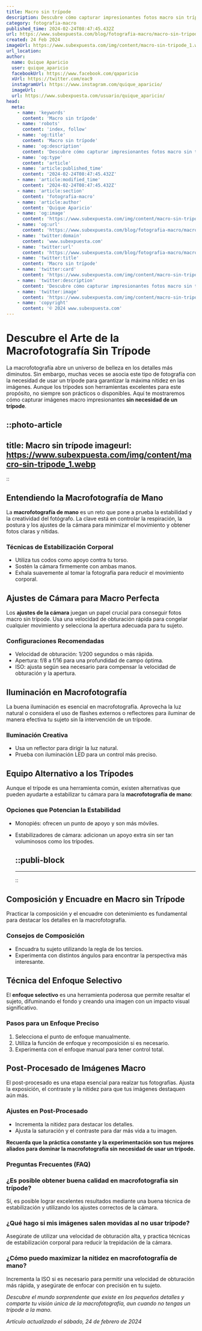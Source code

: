 ```yaml
---
title: Macro sin trípode
description: Descubre cómo capturar impresionantes fotos macro sin trípode con nuestros consejos expertos. Claridad y detalle perfectos en cada disparo.
category: fotografia-macro
published_time: 2024-02-24T08:47:45.432Z
url: https://www.subexpuesta.com/blog/fotografia-macro/macro-sin-tripode
created: 24 Feb 2024
imageUrl: https://www.subexpuesta.com/img/content/macro-sin-tripode_1.webp
url_location:
author:
  name: Quique Aparicio
  user: quique_aparicio
  facebookUrl: https://www.facebook.com/qaparicio
  xUrl: https://twitter.com/eac9
  instagramUrl: https://www.instagram.com/quique_aparicio/
  imageUrl: 
  url: https://www.subexpuesta.com/usuario/quique_aparicio/
head:
  meta:
    - name: 'keywords'
      content: 'Macro sin trípode'
    - name: 'robots'
      content: 'index, follow'
    - name: 'og:title'
      content: 'Macro sin trípode'
    - name: 'og:description'
      content: 'Descubre cómo capturar impresionantes fotos macro sin trípode con nuestros consejos expertos. Claridad y detalle perfectos en cada disparo.'
    - name: 'og:type'
      content: 'article'
    - name: 'article:published_time'
      content: '2024-02-24T08:47:45.432Z'
    - name: 'article:modified_time'
      content: '2024-02-24T08:47:45.432Z'
    - name: 'article:section'
      content: 'fotografia-macro'
    - name: 'article:author'
      content: 'Quique Aparicio'
    - name: 'og:image'
      content: 'https://www.subexpuesta.com/img/content/macro-sin-tripode_1.webp'
    - name: 'og:url'
      content: 'https://www.subexpuesta.com/blog/fotografia-macro/macro-sin-tripode'
    - name: 'twitter:domain'
      content: 'www.subexpuesta.com'
    - name: 'twitter:url'
      content: 'https://www.subexpuesta.com/blog/fotografia-macro/macro-sin-tripode'
    - name: 'twitter:title'
      content: 'Macro sin trípode'
    - name: 'twitter:card'
      content: 'https://www.subexpuesta.com/img/content/macro-sin-tripode_1.webp'
    - name: 'twitter:description'
      content: 'Descubre cómo capturar impresionantes fotos macro sin trípode con nuestros consejos expertos. Claridad y detalle perfectos en cada disparo.'
    - name: 'twitter:image'
      content: 'https://www.subexpuesta.com/img/content/macro-sin-tripode_1.webp'
    - name: 'copyright'
      content: '© 2024 www.subexpuesta.com'
---
```

# Descubre el Arte de la Macrofotografía Sin Trípode

La macrofotografía abre un universo de belleza en los detalles más diminutos. Sin embargo, muchas veces se asocia este tipo de fotografía con la necesidad de usar un trípode para garantizar la máxima nitidez en las imágenes. Aunque los trípodes son herramientas excelentes para este propósito, no siempre son prácticos o disponibles. Aquí te mostraremos cómo capturar imágenes macro impresionantes **sin necesidad de un trípode**.


::photo-article
---
title: Macro sin trípode
imageurl: https://www.subexpuesta.com/img/content/macro-sin-tripode_1.webp
---
::


## Entendiendo la Macrofotografía de Mano

La **macrofotografía de mano** es un reto que pone a prueba la estabilidad y la creatividad del fotógrafo. La clave está en controlar la respiración, la postura y los ajustes de la cámara para minimizar el movimiento y obtener fotos claras y nítidas.

### Técnicas de Estabilización Corporal
- Utiliza tus codos como apoyo contra tu torso.
- Sostén la cámara firmemente con ambas manos.
- Exhala suavemente al tomar la fotografía para reducir el movimiento corporal.

## Ajustes de Cámara para Macro Perfecta

Los **ajustes de la cámara** juegan un papel crucial para conseguir fotos macro sin trípode. Usa una velocidad de obturación rápida para congelar cualquier movimiento y selecciona la apertura adecuada para tu sujeto.

### Configuraciones Recomendadas
- Velocidad de obturación: 1/200 segundos o más rápida.
- Apertura: f/8 a f/16 para una profundidad de campo óptima.
- ISO: ajusta según sea necesario para compensar la velocidad de obturación y la apertura.

## Iluminación en Macrofotografía

La buena iluminación es esencial en macrofotografía. Aprovecha la luz natural o considera el uso de flashes externos o reflectores para iluminar de manera efectiva tu sujeto sin la intervención de un trípode.

### Iluminación Creativa
- Usa un reflector para dirigir la luz natural.
- Prueba con iluminación LED para un control más preciso.

## Equipo Alternativo a los Trípodes

Aunque el trípode es una herramienta común, existen alternativas que pueden ayudarte a estabilizar tu cámara para la **macrofotografía de mano**:

### Opciones que Potencian la Estabilidad
- Monopiés: ofrecen un punto de apoyo y son más móviles.
- Estabilizadores de cámara: adicionan un apoyo extra sin ser tan voluminosos como los trípodes.


  ::publi-block
  ---
  ---
  ::
  
  
## Composición y Encuadre en Macro sin Trípode

Practicar la composición y el encuadre con detenimiento es fundamental para destacar los detalles en la macrofotografía.

### Consejos de Composición
- Encuadra tu sujeto utilizando la regla de los tercios.
- Experimenta con distintos ángulos para encontrar la perspectiva más interesante.

## Técnica del Enfoque Selectivo

El **enfoque selectivo** es una herramienta poderosa que permite resaltar el sujeto, difuminando el fondo y creando una imagen con un impacto visual significativo.

### Pasos para un Enfoque Preciso
1. Selecciona el punto de enfoque manualmente.
2. Utiliza la función de enfoque y recomposición si es necesario.
3. Experimenta con el enfoque manual para tener control total.

## Post-Procesado de Imágenes Macro

El post-procesado es una etapa esencial para realzar tus fotografías. Ajusta la exposición, el contraste y la nitidez para que tus imágenes destaquen aún más.

### Ajustes en Post-Procesado
- Incrementa la nitidez para destacar los detalles.
- Ajusta la saturación y el contraste para dar más vida a tu imagen.

**Recuerda que la práctica constante y la experimentación son tus mejores aliados para dominar la macrofotografía sin necesidad de usar un trípode.**

### Preguntas Frecuentes (FAQ)

### ¿Es posible obtener buena calidad en macrofotografía sin trípode?
Sí, es posible lograr excelentes resultados mediante una buena técnica de estabilización y utilizando los ajustes correctos de la cámara.

### ¿Qué hago si mis imágenes salen movidas al no usar trípode?
Asegúrate de utilizar una velocidad de obturación alta, y practica técnicas de estabilización corporal para reducir la trepidación de la cámara.

### ¿Cómo puedo maximizar la nitidez en macrofotografía de mano?
Incrementa la ISO si es necesario para permitir una velocidad de obturación más rápida, y asegúrate de enfocar con precisión en tu sujeto.

_Descubre el mundo sorprendente que existe en los pequeños detalles y comparte tu visión única de la macrofotografía, aun cuando no tengas un trípode a la mano._

_Artículo actualizado el sábado, 24 de febrero de 2024_